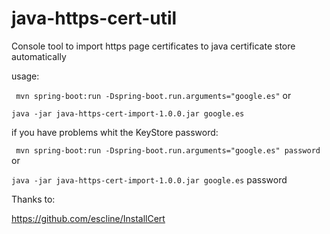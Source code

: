 # java-https-cert-util
Console tool to import https page certificates to java certificate store automatically

usage: 


`  mvn spring-boot:run -Dspring-boot.run.arguments="google.es"
`
or

`java -jar java-https-cert-import-1.0.0.jar google.es`

if you have problems whit the KeyStore password:

`  mvn spring-boot:run -Dspring-boot.run.arguments="google.es" password
`
or

`java -jar java-https-cert-import-1.0.0.jar google.es` password

















Thanks to:

https://github.com/escline/InstallCert